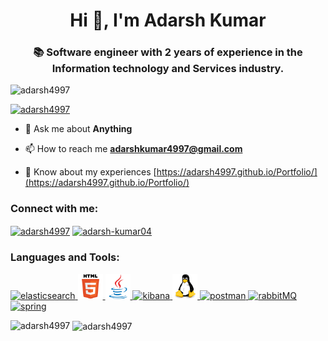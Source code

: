 <h1 align="center">Hi 👋, I'm Adarsh Kumar</h1>
<h3 align="center">📚 Software engineer with 2 years of experience in the Information technology and Services industry.</h3>

<p align="left"> <img src="https://komarev.com/ghpvc/?username=adarsh4997&label=Profile%20views&color=0e75b6&style=flat" alt="adarsh4997" /> </p>

<p align="left"> <a href="https://github.com/ryo-ma/github-profile-trophy"><img src="https://github-profile-trophy.vercel.app/?username=adarsh4997" alt="adarsh4997" /></a> </p>

- 💬 Ask me about **Anything**

- 📫 How to reach me **adarshkumar4997@gmail.com**

- 📄 Know about my experiences [https://adarsh4997.github.io/Portfolio/](https://adarsh4997.github.io/Portfolio/)

<h3 align="left">Connect with me:</h3>
<p align="left">
<a href="https://twitter.com/adarsh4997" target="blank"><img align="center" src="https://raw.githubusercontent.com/rahuldkjain/github-profile-readme-generator/master/src/images/icons/Social/twitter.svg" alt="adarsh4997" height="30" width="40" /></a>
<a href="https://linkedin.com/in/adarsh-kumar04" target="blank"><img align="center" src="https://raw.githubusercontent.com/rahuldkjain/github-profile-readme-generator/master/src/images/icons/Social/linked-in-alt.svg" alt="adarsh-kumar04" height="30" width="40" /></a>
</p>

<h3 align="left">Languages and Tools:</h3>
<p align="left"> <a href="https://www.elastic.co" target="_blank" rel="noreferrer"> <img src="https://www.vectorlogo.zone/logos/elastic/elastic-icon.svg" alt="elasticsearch" width="40" height="40"/> </a> <a href="https://www.w3.org/html/" target="_blank" rel="noreferrer"> <img src="https://raw.githubusercontent.com/devicons/devicon/master/icons/html5/html5-original-wordmark.svg" alt="html5" width="40" height="40"/> </a> <a href="https://www.java.com" target="_blank" rel="noreferrer"> <img src="https://raw.githubusercontent.com/devicons/devicon/master/icons/java/java-original.svg" alt="java" width="40" height="40"/> </a> <a href="https://www.elastic.co/kibana" target="_blank" rel="noreferrer"> <img src="https://www.vectorlogo.zone/logos/elasticco_kibana/elasticco_kibana-icon.svg" alt="kibana" width="40" height="40"/> </a> <a href="https://www.linux.org/" target="_blank" rel="noreferrer"> <img src="https://raw.githubusercontent.com/devicons/devicon/master/icons/linux/linux-original.svg" alt="linux" width="40" height="40"/> </a> <a href="https://postman.com" target="_blank" rel="noreferrer"> <img src="https://www.vectorlogo.zone/logos/getpostman/getpostman-icon.svg" alt="postman" width="40" height="40"/> </a> <a href="https://www.rabbitmq.com" target="_blank" rel="noreferrer"> <img src="https://www.vectorlogo.zone/logos/rabbitmq/rabbitmq-icon.svg" alt="rabbitMQ" width="40" height="40"/> </a> <a href="https://spring.io/" target="_blank" rel="noreferrer"> <img src="https://www.vectorlogo.zone/logos/springio/springio-icon.svg" alt="spring" width="40" height="40"/> </a> </p>

<p><img align="left" src="https://github-readme-stats.vercel.app/api/top-langs?username=adarsh4997&show_icons=true&locale=en&layout=compact" alt="adarsh4997" /></p>

<p>&nbsp;<img align="center" src="https://github-readme-stats.vercel.app/api?username=adarsh4997&show_icons=true&locale=en" alt="adarsh4997" /></p>
